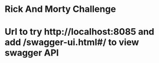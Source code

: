 # Rick And Morty Challenge
# Url to try http://localhost:8085 and add /swagger-ui.html#/ to view swagger API
